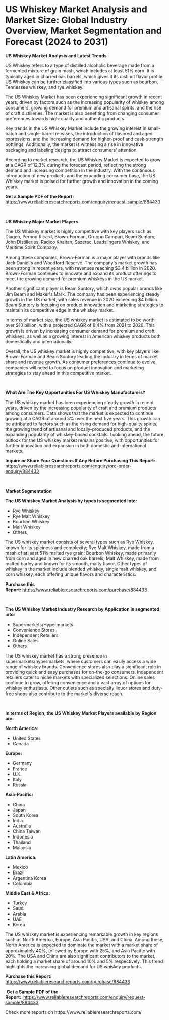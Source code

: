 <p><h1>US Whiskey Market Analysis and Market Size: Global Industry Overview, Market Segmentation and Forecast (2024 to 2031)</h1></p><p><strong>US Whiskey Market Analysis and Latest Trends</strong></p>
<p><p>US Whiskey refers to a type of distilled alcoholic beverage made from a fermented mixture of grain mash, which includes at least 51% corn. It is typically aged in charred oak barrels, which gives it its distinct flavor profile. US Whiskey can be further classified into various types such as bourbon, Tennessee whiskey, and rye whiskey.</p><p>The US Whiskey Market has been experiencing significant growth in recent years, driven by factors such as the increasing popularity of whiskey among consumers, growing demand for premium and artisanal spirits, and the rise of craft distilleries. The market is also benefiting from changing consumer preferences towards high-quality and authentic products.</p><p>Key trends in the US Whiskey Market include the growing interest in small-batch and single-barrel releases, the introduction of flavored and aged expressions, and the increasing demand for higher-proof and cask-strength bottlings. Additionally, the market is witnessing a rise in innovative packaging and labeling designs to attract consumers' attention.</p><p>According to market research, the US Whiskey Market is expected to grow at a CAGR of 12.3% during the forecast period, reflecting the strong demand and increasing competition in the industry. With the continuous introduction of new products and the expanding consumer base, the US Whiskey market is poised for further growth and innovation in the coming years.</p></p>
<p><strong>Get a Sample PDF of the Report:&nbsp;</strong> <a href="https://www.reliableresearchreports.com/enquiry/request-sample/884433">https://www.reliableresearchreports.com/enquiry/request-sample/884433</a></p>
<p>&nbsp;</p>
<p><strong>US Whiskey Major Market Players</strong></p>
<p><p>The US Whiskey market is highly competitive with key players such as Diageo, Pernod Ricard, Brown-Forman, Gruppo Campari, Beam Suntory, John Distilleries, Radico Khaitan, Sazerac, Leadslingers Whiskey, and Maritime Spirit Company. </p><p>Among these companies, Brown-Forman is a major player with brands like Jack Daniel's and Woodford Reserve. The company's market growth has been strong in recent years, with revenues reaching $3.4 billion in 2020. Brown-Forman continues to innovate and expand its product offerings to meet the growing demand for premium whiskeys in the US market.</p><p>Another significant player is Beam Suntory, which owns popular brands like Jim Beam and Maker's Mark. The company has been experiencing steady growth in the US market, with sales revenue in 2020 exceeding $4 billion. Beam Suntory is focusing on product innovation and marketing strategies to maintain its competitive edge in the whiskey market.</p><p>In terms of market size, the US whiskey market is estimated to be worth over $10 billion, with a projected CAGR of 8.4% from 2021 to 2026. This growth is driven by increasing consumer demand for premium and craft whiskeys, as well as a growing interest in American whiskey products both domestically and internationally.</p><p>Overall, the US whiskey market is highly competitive, with key players like Brown-Forman and Beam Suntory leading the industry in terms of market share and revenue growth. As consumer preferences continue to evolve, companies will need to focus on product innovation and marketing strategies to stay ahead in this competitive market.</p></p>
<p>&nbsp;</p>
<p><strong>What Are The Key Opportunities For US Whiskey Manufacturers?</strong></p>
<p><p>The US whiskey market has been experiencing steady growth in recent years, driven by the increasing popularity of craft and premium products among consumers. Data shows that the market is expected to continue growing at a CAGR of around 5% over the next five years. This growth can be attributed to factors such as the rising demand for high-quality spirits, the growing trend of artisanal and locally-produced products, and the expanding popularity of whiskey-based cocktails. Looking ahead, the future outlook for the US whiskey market remains positive, with opportunities for further innovation and expansion in both domestic and international markets.</p></p>
<p><strong>Inquire or Share Your Questions If Any Before Purchasing This Report:</strong> <a href="https://www.reliableresearchreports.com/enquiry/pre-order-enquiry/884433">https://www.reliableresearchreports.com/enquiry/pre-order-enquiry/884433</a></p>
<p>&nbsp;</p>
<p><strong>Market Segmentation</strong></p>
<p><strong>The US Whiskey Market Analysis by types is segmented into:</strong></p>
<p><ul><li>Rye Whiskey</li><li>Rye Malt Whiskey</li><li>Bourbon Whiskey</li><li>Malt Whiskey</li><li>Others</li></ul></p>
<p><p>The US whiskey market consists of several types such as Rye Whiskey, known for its spiciness and complexity; Rye Malt Whiskey, made from a mash of at least 51% malted rye grain; Bourbon Whiskey, made primarily from corn and aged in new charred oak barrels; Malt Whiskey, made from malted barley and known for its smooth, malty flavor. Other types of whiskey in the market include blended whiskey, single malt whiskey, and corn whiskey, each offering unique flavors and characteristics.</p></p>
<p><strong>Purchase this Report:&nbsp;</strong><a href="https://www.reliableresearchreports.com/purchase/884433">https://www.reliableresearchreports.com/purchase/884433</a></p>
<p>&nbsp;</p>
<p><strong>The US Whiskey Market Industry Research by Application is segmented into:</strong></p>
<p><ul><li>Supermarkets/Hypermarkets</li><li>Convenience Stores</li><li>Independent Retailers</li><li>Online Sales</li><li>Others</li></ul></p>
<p><p>The US whiskey market has a strong presence in supermarkets/hypermarkets, where customers can easily access a wide range of whiskey brands. Convenience stores also play a significant role in providing quick and easy purchases for on-the-go consumers. Independent retailers cater to niche markets with specialized selections. Online sales continue to grow, offering convenience and a vast array of options for whiskey enthusiasts. Other outlets such as specialty liquor stores and duty-free shops also contribute to the market's diverse reach.</p></p>
<p>&nbsp;</p>
<p><strong>In terms of Region, the US Whiskey Market Players available by Region are:</strong></p>
<p>
    <p> <strong> North America: </strong>
        <ul>
            <li>United States</li>
            <li>Canada</li>
        </ul>
        </p> 
    <p> <strong> Europe: </strong>
        <ul>
            <li>Germany</li>
            <li>France</li>
            <li>U.K.</li>
            <li>Italy</li>
            <li>Russia</li>
        </ul>
        </p> 
    <p> <strong> Asia-Pacific: </strong>
        <ul>
            <li>China</li>
            <li>Japan</li>
            <li>South Korea</li>
            <li>India</li>
            <li>Australia</li>
            <li>China Taiwan</li>
            <li>Indonesia</li>
            <li>Thailand</li>
            <li>Malaysia</li>
        </ul>
        </p> 
    <p> <strong> Latin America: </strong>
        <ul>
            <li>Mexico</li>
            <li>Brazil</li>
            <li>Argentina Korea</li>
            <li>Colombia</li>
        </ul>
        </p> 
    <p> <strong> Middle East & Africa: </strong>
        <ul>
            <li>Turkey</li>
            <li>Saudi</li>
            <li>Arabia</li>
            <li>UAE</li>
            <li>Korea</li>
        </ul>
    </p>
    </p>
<p><p>The US whiskey market is experiencing remarkable growth in key regions such as North America, Europe, Asia Pacific, USA, and China. Among these, North America is expected to dominate the market with a market share of approximately 40%, followed by Europe with 25%, and Asia Pacific with 20%. The USA and China are also significant contributors to the market, each holding a market share of around 10% and 5% respectively. This trend highlights the increasing global demand for US whiskey products.</p></p>
<p><strong>Purchase this Report: </strong><a href="https://www.reliableresearchreports.com/purchase/884433">https://www.reliableresearchreports.com/purchase/884433</a></p>
<p>&nbsp;<strong>Get a Sample PDF of the Report:&nbsp;&nbsp;</strong><a href="https://www.reliableresearchreports.com/enquiry/request-sample/884433">https://www.reliableresearchreports.com/enquiry/request-sample/884433</a></p>
<p><strong></strong></p>
<p>Check more reports on https://www.reliableresearchreports.com/</p>